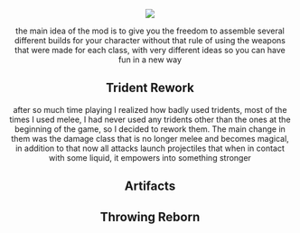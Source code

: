 <p align="center" ><img  src="https://i.imgur.com/L39BVGx.png"/></p>

<p align="center" >the main idea of the mod is to give you the freedom to assemble several different builds for your character without that rule of using the weapons that were made for each class, with very different ideas so you can have fun in a new way
</p>

<h2 align="center" >Trident Rework</h2>
<p style="text-align: center;" >after so much time playing I realized how badly used tridents, most of the times I used melee, I had never used any tridents other than the ones at the beginning of the game, so I decided to rework them. The main change in them was the damage class that is no longer melee and becomes magical, in addition to that now all attacks launch projectiles that when in contact with some liquid, it empowers into something stronger
</p>

<h2  align="center" >Artifacts</h2>
<p align="center" ></p>

<h2 align="center" >Throwing Reborn</h2>
<p align="center" ></p>
